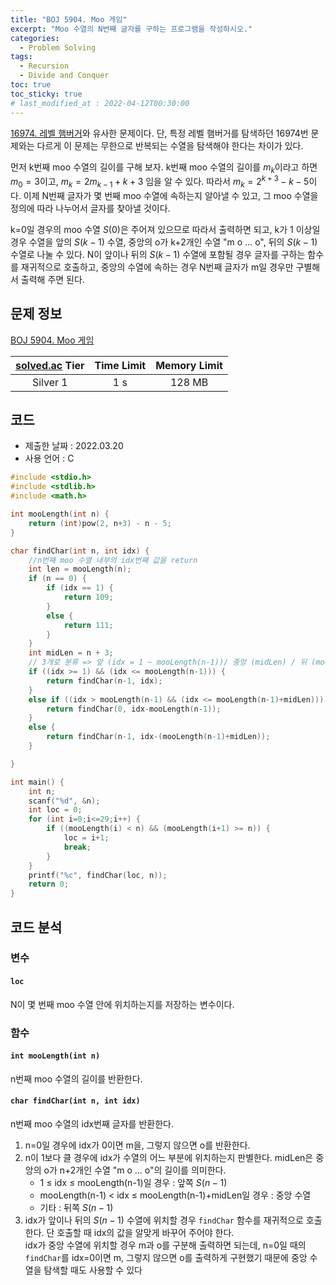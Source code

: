 ```yaml
---
title: "BOJ 5904. Moo 게임"
excerpt: "Moo 수열의 N번째 글자를 구하는 프로그램을 작성하시오."
categories: 
  - Problem Solving
tags:
  - Recursion
  - Divide and Conquer
toc: true
toc_sticky: true
# last_modified_at : 2022-04-12T00:30:00
---
```


[16974. 레벨 햄버거]({{site.url}}{{site.baseurl}}/problem%20solving/BOJ16974)와 유사한 문제이다. 단, 특정 레벨 햄버거를 탐색하던 16974번 문제와는 다르게 이 문제는 무한으로 반복되는 수열을 탐색해야 한다는 차이가 있다.

먼저 k번째 moo 수열의 길이를 구해 보자. k번째 moo 수열의 길이를 $m_k$이라고 하면 $m_0 = 3$이고, $m_k = 2m_{k-1}+k+3$ 임을 알 수 있다. 따라서 $m_k = 2^{k+3}-k-5$이다. 이제 N번째 글자가 몇 번째 moo 수열에 속하는지 알아낼 수 있고, 그 moo 수열을 정의에 따라 나누어서 글자를 찾아낼 것이다.

k=0일 경우의 moo 수열 $S(0)$은 주어져 있으므로 따라서 출력하면 되고, k가 1 이상일 경우 수열을 앞의 $S(k-1)$ 수열, 중앙의 o가 k+2개인 수열 "m o ... o", 뒤의 $S(k-1)$ 수열로 나눌 수 있다. N이 앞이나 뒤의 $S(k-1)$ 수열에 포함될 경우 글자를 구하는 함수를 재귀적으로 호출하고, 중앙의 수열에 속하는 경우 N번째 글자가 m일 경우만 구별해서 출력해 주면 된다.


## 문제 정보 

[BOJ 5904. Moo 게임](https://www.acmicpc.net/problem/5904)

| [solved.ac](https://solved.ac) Tier | Time Limit | Memory Limit |
|:-----------------------------------:|:----------:|:------------:|
| Silver 1                            | 1 s        | 128 MB       |

## 코드
- 제출한 날짜 : 2022.03.20
- 사용 언어 : C

```c
#include <stdio.h>
#include <stdlib.h>
#include <math.h>

int mooLength(int n) {
    return (int)pow(2, n+3) - n - 5;
}

char findChar(int n, int idx) {
    //n번째 moo 수열 내부의 idx번째 값을 return
    int len = mooLength(n);
    if (n == 0) {
        if (idx == 1) {
            return 109;
        }
        else {
            return 111;
        }
    }
    int midLen = n + 3;
    // 3개로 분류 => 앞 (idx = 1 ~ mooLength(n-1))/ 중앙 (midLen) / 뒤 (mooLength(n-1) + midlen)
    if ((idx >= 1) && (idx <= mooLength(n-1))) {
        return findChar(n-1, idx);
    }
    else if ((idx > mooLength(n-1) && (idx <= mooLength(n-1)+midLen))) {
        return findChar(0, idx-mooLength(n-1));
    }
    else {
        return findChar(n-1, idx-(mooLength(n-1)+midLen));
    }

}

int main() {
    int n;
    scanf("%d", &n);
    int loc = 0;
    for (int i=0;i<=29;i++) {
        if ((mooLength(i) < n) && (mooLength(i+1) >= n)) {
            loc = i+1;
            break;
        }
    }
    printf("%c", findChar(loc, n));
    return 0;
}
```

## 코드 분석

### 변수

#### `loc`
N이 몇 번째 moo 수열 안에 위치하는지를 저장하는 변수이다.

### 함수
####  `int mooLength(int n)`
n번째 moo 수열의 길이를 반환한다.

#### `char findChar(int n, int idx)`
n번째 moo 수열의 idx번째 글자를 반환한다.

1. n=0일 경우에 idx가 0이면 m을, 그렇지 않으면 o를 반환한다.
2. n이 1보다 클 경우에 idx가 수열의 어느 부분에 위치하는지 판별한다. midLen은 중앙의 o가 n+2개인 수열 "m o ... o"의 길이를 의미한다.
    - 1 ≤ idx ≤ mooLength(n-1)일 경우 : 앞쪽 $S(n-1)$
    - mooLength(n-1) < idx ≤ mooLength(n-1)+midLen일 경우 : 중앙 수열
    - 기타 : 뒤쪽 $S(n-1)$
3. idx가 앞이나 뒤의 $S(n-1)$ 수열에 위치할 경우 `findChar` 함수를 재귀적으로 호출한다. 단 호출할 때 idx의 값을 알맞게 바꾸어 주어야 한다.<br>idx가 중앙 수열에 위치할 경우 m과 o를 구분해 출력하면 되는데, n=0일 때의 `findChar`를 idx=0이면 m, 그렇지 않으면 o를 출력하게 구현했기 때문에 중앙 수열을 탐색할 때도 사용할 수 있다